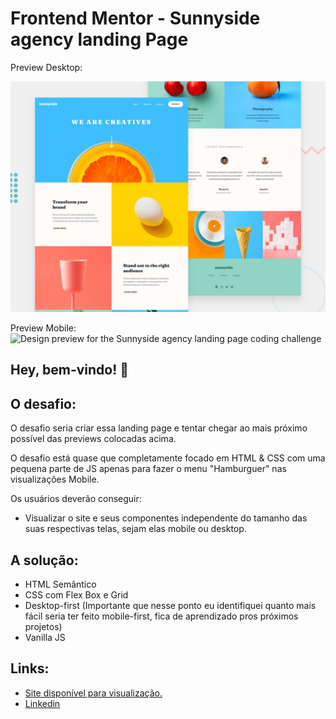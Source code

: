 # Frontend Mentor - Sunnyside agency landing Page

Preview Desktop:

![Design preview for the Sunnyside agency landing page coding challenge](./design/desktop-preview.jpg)

Preview Mobile:
![Design preview for the Sunnyside agency landing page coding challenge](./design/mobile.preview.jpg)
## Hey, bem-vindo! 👋

## O desafio:

O desafio seria criar essa landing page e tentar chegar ao mais próximo possível das previews colocadas acima.

O desafio está quase que completamente focado em HTML & CSS com uma pequena parte de JS apenas para fazer o menu "Hamburguer" nas visualizações Mobile.

Os usuários deverão conseguir:

- Visualizar o site e seus componentes independente do tamanho das suas respectivas telas, sejam elas mobile ou desktop.

## A solução:

* HTML Semântico
* CSS com Flex Box e Grid
* Desktop-first (Importante que nesse ponto eu identifiquei quanto mais fácil seria ter feito mobile-first, fica de aprendizado pros próximos projetos)
* Vanilla JS

## Links:

* [Site disponível para visualização.](https://mbarbosasan.github.io/SunnySide/)
* [Linkedin](https://www.linkedin.com/in/mbarbosasan/)
